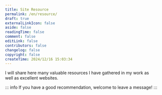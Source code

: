 ```yaml
---
title: Site Resource
permalink: /en/resource/
draft: true
externalLinkIcon: false
aside: false
readingTime: false
comment: false
editLink: false
contributors: false
changelog: false
copyright: false
createTime: 2024/12/16 15:03:34
---
```

I will share here many valuable resources I have gathered in my work as well as excellent websites.

::: info If you have a good recommendation, welcome to leave a message!
:::